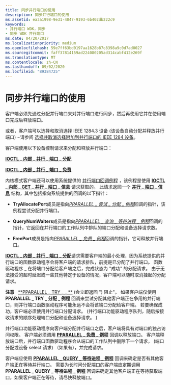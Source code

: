 ```yaml
---
title: 同步并行端口的使用
description: 同步并行端口的使用
ms.assetid: ea3a1998-9e31-4047-9193-6b402db222c9
keywords:
- 并行端口 WDK，同步
- 同步 WDK 并行端口
ms.date: 04/20/2017
ms.localizationpriority: medium
ms.openlocfilehash: 59e7ff63bd0197aa1628b87c8398a9c0d7ad0027
ms.sourcegitcommit: faff37814159ad224080205ad314cabf412e269f
ms.translationtype: MT
ms.contentlocale: zh-CN
ms.lasthandoff: 09/02/2020
ms.locfileid: "89384725"
---
```

# <a name="synchronizing-the-use-of-a-parallel-port"></a>同步并行端口的使用





客户端必须先通过分配并行端口来对并行端口进行同步，然后再使用它并在使用端口完成后释放端口。

或者，客户端可以选择和取消选择 IEEE 1284.3 设备 (该设备自动分配并释放并行端口) −请参阅 [选择并取消选择附加到并行端口的 IEEE 1284 设备](selecting-and-deselecting-an-ieee-1284-device-attached-to-a-parallel-p.md)。

客户端使用以下设备控制请求来分配和释放并行端口：

[**IOCTL \_ 内部 \_ 并行 \_ 端口 \_ 分配**](/windows-hardware/drivers/ddi/parallel/ni-parallel-ioctl_internal_parallel_port_allocate)

[**IOCTL \_ 内部 \_ 并行 \_ 端口 \_ 免费**](/windows-hardware/drivers/ddi/parallel/ni-parallel-ioctl_internal_parallel_port_free)

内核模式客户端还可以使用系统提供的 [并行端口回调例程](/windows-hardware/drivers/ddi/index) ，该例程是使用 [**IOCTL \_ 内部 \_ GET \_ 并行 \_ 端口 \_ 信息**](/windows-hardware/drivers/ddi/parallel/ni-parallel-ioctl_internal_get_parallel_port_info) 请求获取的。 此请求返回一个 [**并行 \_ 端口 \_ 信息**](/windows-hardware/drivers/ddi/parallel/ns-parallel-_parallel_port_information) 结构，其中包括指向系统提供的回调的以下指针：

-   **TryAllocatePort**成员是指向[*PPARALLEL \_ 尝试 \_ 分配 \_ 例程*](/previous-versions/windows/hardware/drivers/ff544550(v=vs.85))回调的指针，该例程尝试分配并行端口。

-   **QueryNumWaiters**成员是指向[*PPARALLEL \_ 查询 \_ 等待进程 \_ 例程*](/windows-hardware/drivers/ddi/parallel/nc-parallel-pparallel_query_waiters_routine)回调的指针，它返回在并行端口的工作队列中排队的端口分配和设备选择请求数。

-   **FreePort**成员是指向[*PPARALLEL \_ 免费 \_ 例程*](/windows-hardware/drivers/ddi/parallel/nc-parallel-pparallel_free_routine)回调的指针，它可释放并行端口。

[**IOCTL \_ 内部 \_ 并行 \_ 端口 \_ 分配**](/windows-hardware/drivers/ddi/parallel/ni-parallel-ioctl_internal_parallel_port_allocate)请求需要客户端的最小处理，因为系统提供的并行端口的函数驱动程序会将客户端的请求排队，前提是已分配了并行端口。 函数驱动程序 \_ 在将端口分配给客户端之后，完成状态为 "成功" 的分配请求。 由于无法接受的超时延迟或一些其他特定于设备的情况，客户端可以随时取消挂起的分配请求。

**注意**   [**PPARALLEL \_ TRY \_ \_ **](/previous-versions/windows/hardware/drivers/ff544550(v=vs.85)) (会立即返回 ") 阻止"。 如果客户端仅使用 **PPARALLEL \_ TRY \_ 分配 \_ 例程** 回调来尝试分配其他客户端正在争用的并行端口，则并行端口函数驱动程序可能永远不会将该端口分配给客户端。 若要确保成功，客户端必须使用并行端口分配请求。  (并行端口功能驱动程序队列，随后按接收请求的顺序处理端口分配和设备选择请求。 ) 

 

并行端口功能驱动程序向客户端分配并行端口之后，客户端将具有对端口的独占访问权限。 客户端必须调用 [**PPARALLEL \_ 免费 \_ 例程**](/windows-hardware/drivers/ddi/parallel/nc-parallel-pparallel_free_routine) 回调以释放端口。 客户端释放端口后，并行端口函数驱动程序会从端口的工作队列中删除下一个请求， (端口分配或设备 select 请求) （如果有），并完成请求。

客户端应使用 [**PPARALLEL \_ QUERY \_ 等待进程 \_ 例程**](/windows-hardware/drivers/ddi/parallel/nc-parallel-pparallel_query_waiters_routine) 回调来确定是否有其他客户端正在等待并行端口。 需要为长时间分配端口的客户端应定期调用 **PPARALLEL \_ QUERY \_ 等待进程 \_ 例程** 回调来确定其他客户端正在等待获取端口，如果客户端正在等待，请尽快释放端口。

 

